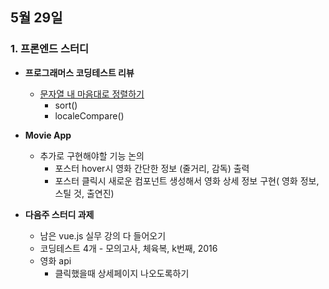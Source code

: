 ## 5월 29일
### 1. 프론엔드 스터디
- **프로그래머스 코딩테스트 리뷰**
	- [문자열 내 마음대로 정렬하기](https://github.com/leemyungju9347/Algorithm/blob/master/Level_01/%EB%AC%B8%EC%9E%90%EC%97%B4%20%EB%82%B4%20%EB%A7%88%EC%9D%8C%EB%8C%80%EB%A1%9C%20%EC%A0%95%EB%A0%AC%ED%95%98%EA%B8%B0.html)
		- sort()
		- localeCompare()

- **Movie App**
	- 추가로 구현해야할 기능 논의
		- 포스터 hover시 영화 간단한 정보 (줄거리, 감독) 출력
		- 포스터 클릭시 새로운 컴포넌트 생성해서 영화 상세 정보 구현( 영화 정보, 스틸 것, 출연진)


- **다음주 스터디 과제**
	- 남은 vue.js 실무 강의 다 들어오기
	- 코딩테스트 4개 - 모의고사, 체육복,  k번째,  2016
	- 영화 api
		- 클릭했을때 상세페이지 나오도록하기
